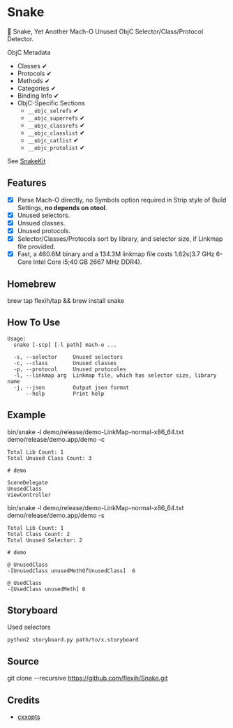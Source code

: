 # Snake
🐍 Snake, Yet Another Mach-O Unused ObjC Selector/Class/Protocol Detector.

ObjC Metadata
* Classes ✔
* Protocols ✔
* Methods ✔
* Categories ✔
* Binding Info ✔
* ObjC-Specific Sections
	* `__objc_selrefs` ✔
	* `__objc_superrefs` ✔
	* `__objc_classrefs` ✔
	* `__objc_classlist` ✔
	* `__objc_catlist` ✔
	* `__objc_protolist` ✔

See [SnakeKit](https://github.com/flexih/SnakeKit)
## Features
- [x] Parse Mach-O directly, no Symbols option required in Strip style of Build Settings, __no depends on otool__.
- [x] Unused selectors.
- [x] Unsued classes.
- [x] Unused protocols.
- [x] Selector/Classes/Protocols sort by library, and selector size, if Linkmap file provided.
- [x] Fast, a 460.6M binary and a 134.3M linkmap file costs 1.62s(3.7 GHz 6-Core Intel Core i5;40 GB 2667 MHz DDR4).

## Homebrew
brew tap flexih/tap && brew install snake

## How To Use
```
Usage:
  snake [-scp] [-l path] mach-o ...

  -s, --selector     Unused selectors
  -c, --class        Unused classes
  -p, --protocol     Unused protocoles
  -l, --linkmap arg  Linkmap file, which has selector size, library name
  -j, --json         Output json format
      --help         Print help
```

## Example
bin/snake  -l demo/release/demo-LinkMap-normal-x86_64.txt demo/release/demo.app/demo -c
```
Total Lib Count: 1
Total Unused Class Count: 3

# demo

SceneDelegate
UnusedClass
ViewController
```
bin/snake -l demo/release/demo-LinkMap-normal-x86_64.txt demo/release/demo.app/demo -s
```
Total Lib Count: 1
Total Class Count: 2
Total Unused Selector: 2

# demo

@ UnusedClass
-[UnusedClass unusedMethOfUnusedClass]	6

@ UsedClass
-[UsedClass unusedMeth]	6
```

## Storyboard
Used selectors
```
python2 storyboard.py path/to/x.storyboard
```

## Source

git clone --recursive https://github.com/flexih/Snake.git

## Credits

* [cxxopts](https://github.com/jarro2783/cxxopts)

